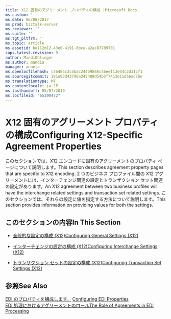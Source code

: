 ```yaml
---
title: X12 固有のアグリーメント プロパティの構成 |Microsoft Docs
ms.custom: ''
ms.date: 06/08/2017
ms.prod: biztalk-server
ms.reviewer: ''
ms.suite: ''
ms.tgt_pltfrm: ''
ms.topic: article
ms.assetid: be712d12-43e0-4191-8bce-a2ac87789701
caps.latest.revision: 9
author: MandiOhlinger
ms.author: mandia
manager: anneta
ms.openlocfilehash: c76485c3c5bac244b9846c46eef13e44c2d11cf1
ms.sourcegitcommit: 381e83d43796a345488d54b3f7413e11d56ad7be
ms.translationtype: MT
ms.contentlocale: ja-JP
ms.lasthandoff: 05/07/2019
ms.locfileid: "65390472"
---
```

# <a name="configuring-x12-specific-agreement-properties"></a><span data-ttu-id="f2d79-102">X12 固有のアグリーメント プロパティの構成</span><span class="sxs-lookup"><span data-stu-id="f2d79-102">Configuring X12-Specific Agreement Properties</span></span>
<span data-ttu-id="f2d79-103">このセクションでは、X12 エンコードに固有のアグリーメントのプロパティ ページについて説明します。</span><span class="sxs-lookup"><span data-stu-id="f2d79-103">This section describes agreement property pages that are specific to X12 encoding.</span></span> <span data-ttu-id="f2d79-104">2 つのビジネス プロファイル間の X12 アグリーメントには、インターチェンジ関連の設定とトランザクション セット関連の設定があります。</span><span class="sxs-lookup"><span data-stu-id="f2d79-104">An X12 agreement between two business profiles will have the interchange related settings and transaction set related settings.</span></span> <span data-ttu-id="f2d79-105">このセクションでは、それらの設定に値を指定する方法について説明します。</span><span class="sxs-lookup"><span data-stu-id="f2d79-105">This section provides information on providing values for both the settings.</span></span>  
  
## <a name="in-this-section"></a><span data-ttu-id="f2d79-106">このセクションの内容</span><span class="sxs-lookup"><span data-stu-id="f2d79-106">In This Section</span></span>  
  
-   [<span data-ttu-id="f2d79-107">全般的な設定の構成 (X12)</span><span class="sxs-lookup"><span data-stu-id="f2d79-107">Configuring General Settings (X12)</span></span>](../core/configuring-general-settings-x12.md)  
  
-   [<span data-ttu-id="f2d79-108">インターチェンジの設定の構成 (X12)</span><span class="sxs-lookup"><span data-stu-id="f2d79-108">Configuring Interchange Settings (X12)</span></span>](../core/configuring-interchange-settings-x12.md)  
  
-   [<span data-ttu-id="f2d79-109">トランザクション セットの設定の構成 (X12)</span><span class="sxs-lookup"><span data-stu-id="f2d79-109">Configuring Transaction Set Settings (X12)</span></span>](../core/configuring-transaction-set-settings-x12.md)  
  
## <a name="see-also"></a><span data-ttu-id="f2d79-110">参照</span><span class="sxs-lookup"><span data-stu-id="f2d79-110">See Also</span></span>  
 <span data-ttu-id="f2d79-111">[EDI のプロパティを構成します。](../core/configuring-edi-properties.md) </span><span class="sxs-lookup"><span data-stu-id="f2d79-111">[Configuring EDI Properties](../core/configuring-edi-properties.md) </span></span>  
 [<span data-ttu-id="f2d79-112">EDI 処理におけるアグリーメントのロール</span><span class="sxs-lookup"><span data-stu-id="f2d79-112">The Role of Agreements in EDI Processing</span></span>](../core/the-role-of-agreements-in-edi-processing.md)